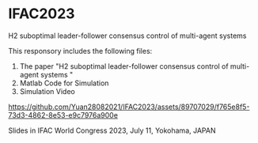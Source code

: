 # IFAC2023
H2 suboptimal leader-follower consensus control of multi-agent systems 

This responsory includes the following files:
1. The paper "H2 suboptimal leader-follower consensus control of multi-agent systems "
2. Matlab Code for Simulation
3. Simulation Video

https://github.com/Yuan28082021/IFAC2023/assets/89707029/f765e8f5-73d3-4862-8e53-e9c7976a900e

Slides in IFAC World Congress 2023, July 11, Yokohama, JAPAN

